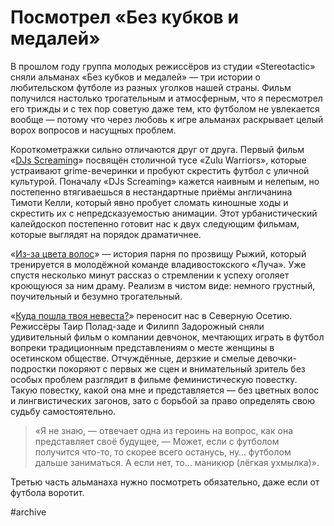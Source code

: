
# Посмотрел «Без кубков и медалей»

В прошлом году группа молодых режиссёров из студии «Stereotactic» сняли альманах «Без кубков и медалей» — три истории о любительском футболе из разных уголков нашей страны. Фильм получился настолько трогательным и атмосферным, что я пересмотрел его трижды и с тех пор советую даже тем, кто футболом не увлекается вообще — потому что через любовь к игре альманах раскрывает целый ворох вопросов и насущных проблем.

Короткометражки сильно отличаются друг от друга. Первый фильм «[DJs Screaming][1]» посвящён столичной тусе «Zulu Warriors», которые устраивают grime-вечеринки и пробуют скрестить футбол с уличной культурой. Поначалу «DJs Screaming» кажется наивным и нелепым, но постепенно втягиваешься в нестандартные приёмы англичанина Тимоти Келли, который явно пробует сломать киношные ходы и скрестить их с непредсказуемостью анимации. Этот урбанистический калейдоскоп постепенно готовит нас к двух следующим фильмам, которые выглядят на порядок драматичнее.

«[Из-за цвета волос][2]» — история парня по прозвищу Рыжий, который тренируется в молодёжной команде владивостокского «Луча». Уже спустя несколько минут рассказ о стремлении к успеху оголяет кроющуюся за ним драму. Реализм в чистом виде: немного грустный, поучительный и безумно трогательный.

«[Куда пошла твоя невеста?][3]» переносит нас в Северную Осетию. Режиссёры Таир Полад-заде и Филипп Задорожный сняли удивительный фильм о компании девчонок, мечтающих играть в футбол вопреки традиционным представлениям о месте женщины в осетинском обществе. Отчуждённые, дерзкие и смелые девочки-подростки покоряют с первых же сцен и внимательный зритель без особых проблем разглядит в фильме феминистическую повестку. Такую повестку, какой она мне и представляется — без цветных волос и лингвистических загонов, зато с борьбой за право определять свою судьбу самостоятельно.

> «Я не знаю, — отвечает одна из героинь на вопрос, как она представляет своё будущее, — Может, если с футболом получится что-то, то скорее всего останусь, ну… футболом дальше заниматься. А если нет, то… маникюр (лёгкая ухмылка)».

Третью часть альманаха нужно посмотреть обязательно, даже если от футбола воротит.

[1]:	https://www.youtube.com/watch?v=h92mIyHk3Ys
[2]:	https://www.youtube.com/watch?v=7bu66C6qT0A
[3]:	https://www.youtube.com/watch?v=CK12I9JjN5Q

#archive